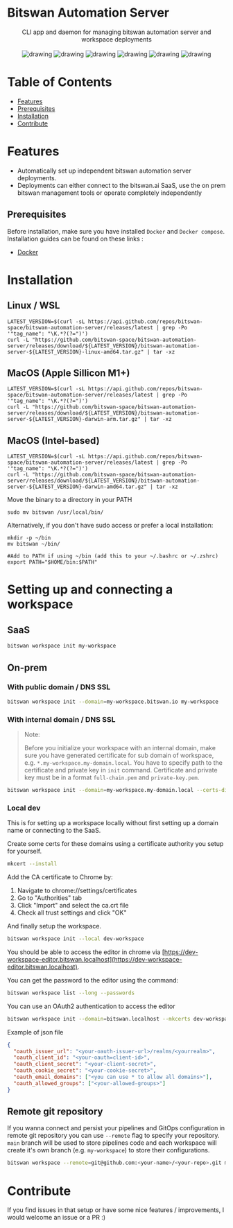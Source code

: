 # Bitswan Automation Server

<div align="center">
CLI app and daemon for managing bitswan automation server and workspace deployments
<br>
<br>
<img src="https://github.com/bitswan-space/bitswan-automation-server/actions/workflows/test.yml/badge.svg" alt="drawing"/>
<img src="https://github.com/bitswan-space/bitswan-automation-server/actions/workflows/lint.yml/badge.svg" alt="drawing"/>
<img src="https://pkg.go.dev/badge/github.com/bitswan-space/bitswan-automation-server.svg" alt="drawing"/>
<img src="https://codecov.io/gh/bitswan-space/bitswan-automation-server/branch/main/graph/badge.svg" alt="drawing"/>
<img src="https://img.shields.io/github/v/release/bitswan-space/bitswan-automation-server" alt="drawing"/>
<img src="https://img.shields.io/github/downloads/bitswan-space/bitswan-automation-server/total.svg" alt="drawing"/>
</div>

# Table of Contents
<!--ts-->
   * [Features](#features)
   * [Prerequisites](#prerequisites)
   * [Installation](#installation) 
   * [Contribute](#contribute)

<!--te-->

# Features
- Automatically set up independent bitswan automation server deployments.
- Deployments can either connect to the bitswan.ai SaaS, use the on prem bitswan management tools or operate completely independently


Prerequisites
--------------
Before installation, make sure you have installed `Docker` and `Docker compose`. Installation guides can be found on these links :

- [Docker](https://docs.docker.com/engine/install/)

# Installation
## Linux / WSL
```
LATEST_VERSION=$(curl -sL https://api.github.com/repos/bitswan-space/bitswan-automation-server/releases/latest | grep -Po '"tag_name": "\K.*?(?=")')
curl -L "https://github.com/bitswan-space/bitswan-automation-server/releases/download/${LATEST_VERSION}/bitswan-automation-server-${LATEST_VERSION}-linux-amd64.tar.gz" | tar -xz
```
## MacOS (Apple Sillicon M1+)
```
LATEST_VERSION=$(curl -sL https://api.github.com/repos/bitswan-space/bitswan-automation-server/releases/latest | grep -Po '"tag_name": "\K.*?(?=")')
curl -L "https://github.com/bitswan-space/bitswan-automation-server/releases/download/${LATEST_VERSION}/bitswan-automation-server-${LATEST_VERSION}-darwin-arm.tar.gz" | tar -xz
```
## MacOS (Intel-based)
```
LATEST_VERSION=$(curl -sL https://api.github.com/repos/bitswan-space/bitswan-automation-server/releases/latest | grep -Po '"tag_name": "\K.*?(?=")')
curl -L "https://github.com/bitswan-space/bitswan-automation-server/releases/download/${LATEST_VERSION}/bitswan-automation-server-${LATEST_VERSION}-darwin-amd64.tar.gz" | tar -xz
```

Move the binary to a directory in your PATH

```
sudo mv bitswan /usr/local/bin/
```

Alternatively, if you don't have sudo access or prefer a local installation:

```
mkdir -p ~/bin
mv bitswan ~/bin/

#Add to PATH if using ~/bin (add this to your ~/.bashrc or ~/.zshrc)
export PATH="$HOME/bin:$PATH"
```

# Setting up and connecting a workspace
## SaaS
```sh
bitswan workspace init my-workspace
```

## On-prem
### With public domain / DNS SSL
```sh
bitswan workspace init --domain=my-workspace.bitswan.io my-workspace
```
### With internal domain / DNS SSL
> Note:
>
> Before you initialize your workspace with an internal domain, make sure you have generated certificate for sub domain of workspace, e.g. `*.my-workspace.my-domain.local`. You have to specify path to the certificate and private key in `init` command. Certificate and private key must be in a format `full-chain.pem` and `private-key.pem`.

```sh
bitswan workspace init --domain=my-workspace.my-domain.local --certs-dir=/etc/certs my-workspace
```

### Local dev

This is for setting up a workspace locally without first setting up a domain name or connecting to the SaaS.

Create some certs for these domains using a certificate authority you setup for yourself.

```sh
mkcert --install
```

Add the CA certificate to Chrome by:
1. Navigate to chrome://settings/certificates
2. Go to "Authorities" tab
3. Click "Import" and select the ca.crt file
4. Check all trust settings and click "OK"

And finally setup the workspace.

```sh
bitswan workspace init --local dev-workspace
```

You should be able to access the editor in chrome via [https://dev-workspace-editor.bitswan.localhost](https://dev-workspace-editor.bitswan.localhost).

You can get the password to the editor using the command:

```sh
bitswan workspace list --long --passwords
```

You can use an OAuth2 authentication to access the editor

```sh
bitswan workspace init --domain=bitswan.localhost --mkcerts dev-workspace --oauth-config <json-file>
```
Example of json file
```json
{
  "oauth_issuer_url": "<your-oauth-issuer-url>/realms/<yourrealm>",
  "oauth_client_id": "<your-oauth=client-id>",
  "oauth_client_secret": "<your-client-secret>",
  "oauth_cookie_secret": "<your-cookie-secret>",
  "oauth_email_domains": ["<you can use * to allow all domains>"],
  "oauth_allowed_groups": ["<your-allowed-groups>"]
}
```


## Remote git repository

If you wanna connect and persist your pipelines and GitOps configuration in remote git repository you can use `--remote` flag to specify your repository. `main` branch will be used to store pipelines code and each workspace will create it's own branch (e.g. `my-workspace`) to store their configurations.

```sh
bitswan workspace --remote=git@github.com:<your-name>/<your-repo>.git my-workspace
```

# Contribute

If you find issues in that setup or have some nice features / improvements, I would welcome an issue or a PR :)
